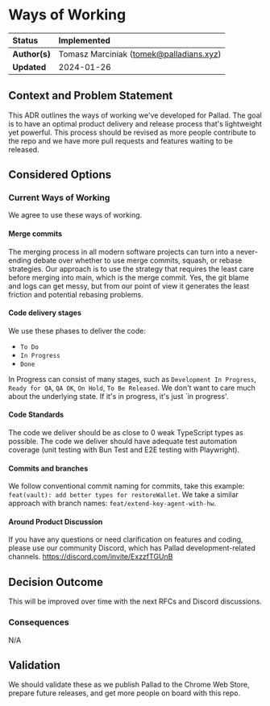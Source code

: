 # Ways of Working

| Status        | Implemented                             |
| :------------ | :-------------------------------------- |
| **Author(s)** | Tomasz Marciniak (tomek@palladians.xyz) |
| **Updated**   | 2024-01-26                              |

## Context and Problem Statement

This ADR outlines the ways of working we've developed for Pallad. The goal is to have an optimal product delivery and release process that's lightweight yet powerful. This process should be revised as more people contribute to the repo and we have more pull requests and features waiting to be released.

## Considered Options

### Current Ways of Working

We agree to use these ways of working.

#### Merge commits

The merging process in all modern software projects can turn into a never-ending debate over whether to use merge commits, squash, or rebase strategies. Our approach is to use the strategy that requires the least care before merging into main, which is the merge commit. Yes, the git blame and logs can get messy, but from our point of view it generates the least friction and potential rebasing problems.

#### Code delivery stages

We use these phases to deliver the code:

- `To Do`
- `In Progress`
- `Done`

In Progress can consist of many stages, such as `Development In Progress`, `Ready for QA`, `QA OK`, `On Hold`, `To Be Released`. We don't want to care much about the underlying state. If it's in progress, it's just `in progress'.

#### Code Standards

The code we deliver should be as close to 0 weak TypeScript types as possible. The code we deliver should have adequate test automation coverage (unit testing with Bun Test and E2E testing with Playwright).

#### Commits and branches

We follow conventional commit naming for commits, take this example:
`feat(vault): add better types for restoreWallet`.
We take a similar approach with branch names:
`feat/extend-key-agent-with-hw`.

#### Around Product Discussion

If you have any questions or need clarification on features and coding, please use our community Discord, which has Pallad development-related channels.
https://discord.com/invite/ExzzfTGUnB

## Decision Outcome

This will be improved over time with the next RFCs and Discord discussions.

### Consequences

N/A

## Validation

We should validate these as we publish Pallad to the Chrome Web Store, prepare future releases, and get more people on board with this repo.
